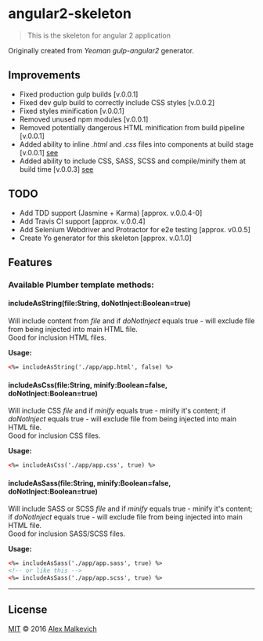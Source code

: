 # angular2-skeleton  

> This is the skeleton for angular 2 application

Originally created from *Yeoman gulp-angular2* generator.

## Improvements
- Fixed production gulp builds [v.0.0.1]
- Fixed dev gulp build to correctly include CSS styles [v.0.0.2]
- Fixed styles minification [v.0.0.1]
- Removed unused npm modules [v.0.0.1]
- Removed potentially dangerous HTML minification from build pipeline [v.0.0.1]
- Added ability to inline *.html* and *.css* files into components at build stage [v.0.0.1]
[see](https://github.com/gund/angular2-skeleton#available-plumber-template-methods)
- Added ability to include CSS, SASS, SCSS and compile/minify them at build time [v.0.0.3]
[see](https://github.com/gund/angular2-skeleton#available-plumber-template-methods)

## TODO
- Add TDD support (Jasmine + Karma) [approx. v.0.0.4-0]
- Add Travis CI support [approx. v.0.0.4]
- Add Selenium Webdriver and Protractor for e2e testing [approx. v0.0.5]
- Create Yo generator for this skeleton [approx. v.0.1.0]

## Features

### Available Plumber template methods:

#### includeAsString(file:String, doNotInject:Boolean=true)

Will include content from *file* and if *doNotInject* equals true - will exclude file from being injected into main HTML file.  
Good for inclusion HTML files.
  
**Usage:**
  
```html
<%= includeAsString('./app/app.html', false) %>
```
  
#### includeAsCss(file:String, minify:Boolean=false, doNotInject:Boolean=true)

Will include CSS *file* and if *minify* equals true - minify it's content; if *doNotInject* equals true - will exclude file from being injected into main HTML file.  
Good for inclusion CSS files.
  
**Usage:**
  
```html
<%= includeAsCss('./app/app.css', true) %>
```
  
#### includeAsSass(file:String, minify:Boolean=false, doNotInject:Boolean=true)

Will include SASS or SCSS *file* and if *minify* equals true - minify it's content; if *doNotInject* equals true - will exclude file from being injected into main HTML file.  
Good for inclusion SASS/SCSS files.
  
**Usage:**
  
```html
<%= includeAsSass('./app/app.sass', true) %>
<!-- or like this -->
<%= includeAsSass('./app/app.scss', true) %>
```
  
  
***

## License

[MIT](./LICENSE) © 2016 [Alex Malkevich](https://github.com/gund)
